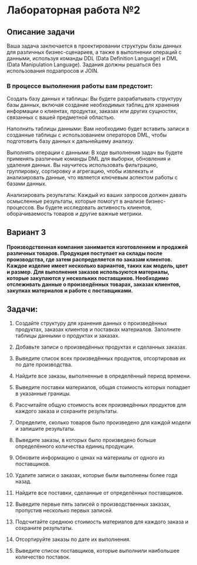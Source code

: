 # Лабораторная работа №2
## Описание задачи

Ваша задача заключается в проектировании структуры базы данных для различных бизнес-сценариев, а также в выполнении операций с данными, используя команды DDL (Data Definition Language) и DML (Data Manipulation Language). Задания должны решаться без использования подзапросов и JOIN.

### В процессе выполнения работы вам предстоит:

Создать базу данных и таблицы: Вы будете разрабатывать структуру базы данных, включая создание необходимых таблиц для хранения информации о клиентах, продуктах, заказах или других сущностях, связанных с вашей предметной областью.

Наполнить таблицы данными: Вам необходимо будет вставить записи в созданные таблицы с использованием операторов DML, чтобы подготовить базу данных к дальнейшему анализу.

Выполнять операции с данными: В ходе выполнения задач вы будете применять различные команды DML для выборки, обновления и удаления данных. Вы научитесь использовать фильтрацию, группировку, сортировку и агрегацию, чтобы извлекать и анализировать данные, что является ключевым аспектом работы с базами данных.

Анализировать результаты: Каждый из ваших запросов должен давать осмысленные результаты, которые помогут в анализе бизнес-процессов. Вы будете исследовать активность клиентов, оборачиваемость товаров и другие важные метрики.

## Вариант 3

#### Производственная компания занимается изготовлением и продажей различных товаров. Продукция поступает на склады после производства, где затем распределяется по заказам клиентов. Каждое изделие имеет несколько вариантов, таких как модель, цвет и размер. Для выполнения заказов используются материалы, которые закупаются у нескольких поставщиков. Необходимо отслеживать данные о произведённых товарах, заказах клиентов, закупках материалов и работе с поставщиками.

## Задачи:

1) Создайте структуру для хранения данных о произведённых продуктах, заказах клиентов и поставках материалов. Заполните таблицы данными о продуктах и заказах.

2) Добавьте записи о произведённых продуктах и сделанных заказах.

3) Выведите список всех произведённых продуктов, отсортировав их по дате производства.

4) Найдите все заказы, выполненные в определённый период времени.

5) Выведите поставки материалов, общая стоимость которых попадает в указанные границы.

6) Рассчитайте общую стоимость всех произведённых продуктов для каждого заказа и сохраните результаты.

7) Определите, сколько товаров было произведено для каждой модели и запишите результаты.

8) Выведите заказы, в которых было произведено больше определённого количества единиц продукции.

9) Обновите информацию о ценах на материалы от одного из поставщиков.

10) Удалите записи о заказах, которые были выполнены более года назад.

11) Найдите все поставки, сделанные от определённых поставщиков.

12) Выведите первые пять записей о производственных заказах, пропустив несколько первых записей.

13) Подсчитайте среднюю стоимость материалов для каждого заказа и сохраните результаты.

14) Отсортируйте заказы по дате их выполнения.

15) Выведите список поставщиков, которые выполнили наибольшее количество поставок.
